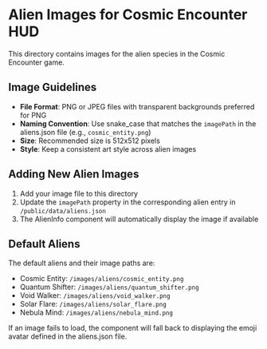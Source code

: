 # Alien Images for Cosmic Encounter HUD

This directory contains images for the alien species in the Cosmic Encounter game.

## Image Guidelines

- **File Format**: PNG or JPEG files with transparent backgrounds preferred for PNG
- **Naming Convention**: Use snake_case that matches the `imagePath` in the aliens.json file (e.g., `cosmic_entity.png`)
- **Size**: Recommended size is 512x512 pixels
- **Style**: Keep a consistent art style across alien images

## Adding New Alien Images

1. Add your image file to this directory
2. Update the `imagePath` property in the corresponding alien entry in `/public/data/aliens.json`
3. The AlienInfo component will automatically display the image if available

## Default Aliens

The default aliens and their image paths are:

- Cosmic Entity: `/images/aliens/cosmic_entity.png`
- Quantum Shifter: `/images/aliens/quantum_shifter.png`
- Void Walker: `/images/aliens/void_walker.png`
- Solar Flare: `/images/aliens/solar_flare.png`
- Nebula Mind: `/images/aliens/nebula_mind.png`

If an image fails to load, the component will fall back to displaying the emoji avatar defined in the aliens.json file.
